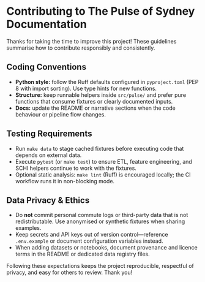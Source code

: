 # Contributing to The Pulse of Sydney Documentation

Thanks for taking the time to improve this project! These guidelines summarise how to contribute responsibly and consistently.

## Coding Conventions

* **Python style:** follow the Ruff defaults configured in `pyproject.toml` (PEP 8 with import sorting). Use type hints for new functions.
* **Structure:** keep runnable helpers inside `src/pulse/` and prefer pure functions that consume fixtures or clearly documented inputs.
* **Docs:** update the README or narrative sections when the code behaviour or pipeline flow changes.

## Testing Requirements

* Run `make data` to stage cached fixtures before executing code that depends on external data.
* Execute `pytest` (or `make test`) to ensure ETL, feature engineering, and SCHI helpers continue to work with the fixtures.
* Optional static analysis: `make lint` (Ruff) is encouraged locally; the CI workflow runs it in non-blocking mode.

## Data Privacy & Ethics

* Do **not** commit personal commute logs or third-party data that is not redistributable. Use anonymised or synthetic fixtures when sharing examples.
* Keep secrets and API keys out of version control—reference `.env.example` or document configuration variables instead.
* When adding datasets or notebooks, document provenance and licence terms in the README or dedicated data registry files.

Following these expectations keeps the project reproducible, respectful of privacy, and easy for others to review. Thank you!
